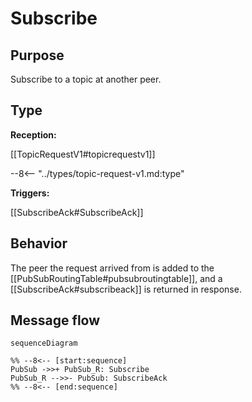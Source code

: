 <div class="message" markdown>


# Subscribe


## Purpose


<!-- --8<-- [start:purpose] -->
Subscribe to a topic at another peer.
<!-- --8<-- [end:purpose] -->

## Type


 <!-- --8<-- [start:type] -->
**Reception:**

[[TopicRequestV1#topicrequestv1]]

--8<-- "../types/topic-request-v1.md:type"

**Triggers:**

[[SubscribeAck#SubscribeAck]]

<!-- --8<-- [end:type] -->

## Behavior


<!-- --8<-- [start:behavior] -->
The peer the request arrived from is added to the [[PubSubRoutingTable#pubsubroutingtable]],
and a [[SubscribeAck#subscribeack]] is returned in response.
<!-- --8<-- [end:behavior] -->

## Message flow


<!-- --8<-- [start:messages] -->
```mermaid
sequenceDiagram

%% --8<-- [start:sequence]
PubSub ->>+ PubSub_R: Subscribe
PubSub_R -->>- PubSub: SubscribeAck
%% --8<-- [end:sequence]
```
<!-- --8<-- [end:messages] -->

</div>
